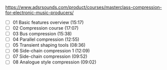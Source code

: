 https://www.adsrsounds.com/product/courses/masterclass-compression-for-electronic-music-producers/

- [ ] 01 Basic features overview (15:17)
- [ ] 02 Compression course (17:07)
- [ ] 03 Bus compression (15:38)
- [ ] 04 Parallel compression (12:55)
- [ ] 05 Transient shaping tools (08:36)
- [ ] 06 Side-chain compression 1 (12:09)
- [ ] 07 Side-chain compression (09:52)
- [ ] 08 Analogue style compression (09:02)
